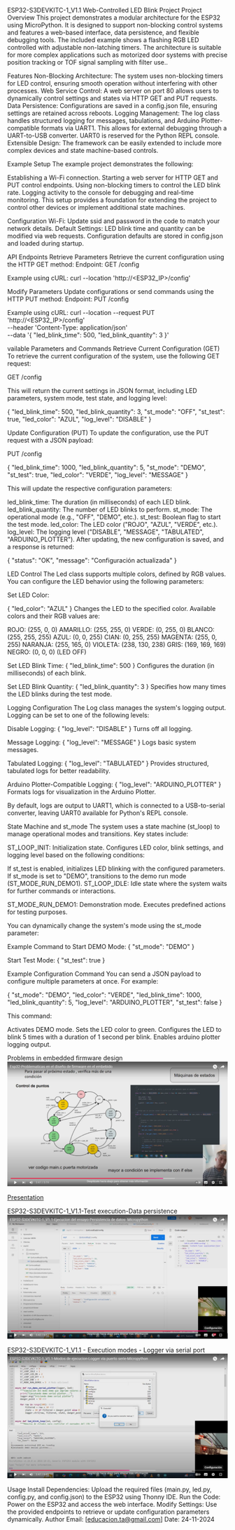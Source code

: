 ESP32-S3DEVKITC-1_V1.1 Web-Controlled LED Blink Project
Project Overview
This project demonstrates a modular architecture for the ESP32 using MicroPython.
It is designed to support non-blocking control systems and features a web-based interface,
data persistence, and flexible debugging tools. The included example shows a flashing RGB LED controlled with adjustable non-latching timers.
The architecture is suitable for more complex applications such as motorized door systems with precise position tracking or TOF signal sampling with filter use..

Features
Non-Blocking Architecture: The system uses non-blocking timers for LED control, ensuring smooth operation without interfering with other processes.
Web Service Control: A web server on port 80 allows users to dynamically control settings and states via HTTP GET and PUT requests.
Data Persistence: Configurations are saved in a config.json file, ensuring settings are retained across reboots.
Logging Management: The log class handles structured logging for messages, tabulations, and Arduino Plotter-compatible formats via UART1. 
This allows for external debugging through a UART-to-USB converter. UART0 is reserved for the Python REPL console.
Extensible Design: The framework can be easily extended to include more complex devices and state machine-based controls.

Example Setup
The example project demonstrates the following:



Establishing a Wi-Fi connection.
Starting a web server for HTTP GET and PUT control endpoints.
Using non-blocking timers to control the LED blink rate.
Logging activity to the console for debugging and real-time monitoring.
This setup provides a foundation for extending the project to control other devices or implement additional state machines.

Configuration
Wi-Fi: Update ssid and password in the code to match your network details.
Default Settings:
LED blink time and quantity can be modified via web requests.
Configuration defaults are stored in config.json and loaded during startup.



API Endpoints
Retrieve Parameters
Retrieve the current configuration using the HTTP GET method:
Endpoint: GET /config

Example using cURL: curl --location 'http://<ESP32_IP>/config'

Modify Parameters
Update configurations or send commands using the HTTP PUT method:
Endpoint: PUT /config

Example using cURL: curl --location --request PUT 'http://<ESP32_IP>/config' \
--header 'Content-Type: application/json' \
--data '{ "led_blink_time": 500, "led_blink_quantity": 3 }'


vailable Parameters and Commands
Retrieve Current Configuration (GET)
To retrieve the current configuration of the system, use the following GET request:

GET /config

This will return the current settings in JSON format, including LED parameters, system mode, test state, and logging level:

{
    "led_blink_time": 500,
    "led_blink_quantity": 3,
    "st_mode": "OFF",
    "st_test": true,
    "led_color": "AZUL",
    "log_level": "DISABLE"
}

Update Configuration (PUT)
To update the configuration, use the PUT request with a JSON payload:

PUT /config


{
    "led_blink_time": 1000,
    "led_blink_quantity": 5,
    "st_mode": "DEMO",
    "st_test": true,
    "led_color": "VERDE",
    "log_level": "MESSAGE"
}

This will update the respective configuration parameters:

led_blink_time: The duration (in milliseconds) of each LED blink.
led_blink_quantity: The number of LED blinks to perform.
st_mode: The operational mode (e.g., "OFF", "DEMO", etc.).
st_test: Boolean flag to start the test mode.
led_color: The LED color ("ROJO", "AZUL", "VERDE", etc.).
log_level: The logging level ("DISABLE", "MESSAGE", "TABULATED", "ARDUINO_PLOTTER").
After updating, the new configuration is saved, and a response is returned:



{
    "status": "OK",
    "message": "Configuración actualizada"
}


LED Control
The Led class supports multiple colors, defined by RGB values. You can configure the LED behavior using the following parameters:

Set LED Color:

{ "led_color": "AZUL" }
Changes the LED to the specified color. Available colors and their RGB values are:

ROJO: (255, 0, 0)
AMARILLO: (255, 255, 0)
VERDE: (0, 255, 0)
BLANCO: (255, 255, 255)
AZUL: (0, 0, 255)
CIAN: (0, 255, 255)
MAGENTA: (255, 0, 255)
NARANJA: (255, 165, 0)
VIOLETA: (238, 130, 238)
GRIS: (169, 169, 169)
NEGRO: (0, 0, 0) (LED OFF)

Set LED Blink Time:
{ "led_blink_time": 500 }
Configures the duration (in milliseconds) of each blink.

Set LED Blink Quantity:
{ "led_blink_quantity": 3 }
Specifies how many times the LED blinks during the test mode.

Logging Configuration
The Log class manages the system's logging output. Logging can be set to one of the following levels:

Disable Logging:
{ "log_level": "DISABLE" }
Turns off all logging.

Message Logging:
{ "log_level": "MESSAGE" }
Logs basic system messages.

Tabulated Logging:
{ "log_level": "TABULATED" }
Provides structured, tabulated logs for better readability.

Arduino Plotter-Compatible Logging:
{ "log_level": "ARDUINO_PLOTTER" }
Formats logs for visualization in the Arduino Plotter.

By default, logs are output to UART1, which is connected to a USB-to-serial converter, leaving UART0 available for Python's REPL console.

State Machine and st_mode
The system uses a state machine (st_loop) to manage operational modes and transitions. Key states include:

ST_LOOP_INIT: Initialization state. Configures LED color, blink settings, and logging level based on the following conditions:

If st_test is enabled, initializes LED blinking with the configured parameters.
If st_mode is set to "DEMO", transitions to the demo run mode (ST_MODE_RUN_DEMO1).
ST_LOOP_IDLE: Idle state where the system waits for further commands or interactions.

ST_MODE_RUN_DEMO1: Demonstration mode. Executes predefined actions for testing purposes.

You can dynamically change the system's mode using the st_mode parameter:

Example Command to Start DEMO Mode:
{ "st_mode": "DEMO" }

Start Test Mode:
{ "st_test": true }

Example Configuration Command
You can send a JSON payload to configure multiple parameters at once.
For example:

{
    "st_mode": "DEMO",
    "led_color": "VERDE",
    "led_blink_time": 1000,
    "led_blink_quantity": 5,
    "log_level": "ARDUINO_PLOTTER",
    "st_test": false
}

This command:

Activates DEMO mode.
Sets the LED color to green.
Configures the LED to blink 5 times with a duration of 1 second per blink.
Enables arduino plotter logging output.


Problems in embedded firmware design
[![Problems in embedded firmware design](images/embebidos.png)](https://youtu.be/KhKX23DdfLY)

[Presentation](doc/embebidos.pdf)

ESP32-S3DEVKITC-1_V1.1-Test execution-Data persistence
[![ESP32S3 - Test execution-Data persistence](images/ensayo-py.png)](https://youtu.be/4lRGovF_mIw )

ESP32-S3DEVKITC-1_V1.1 - Execution modes - Logger via serial port
[![ESP32S3 - Execution modes - Logger via serial port](images/logger-py.png)](https://youtu.be/BwDFdab-rl0)

Usage
Install Dependencies: Upload the required files (main.py, led.py, config.py, and config.json) to the ESP32 using Thonny IDE.
Run the Code: Power on the ESP32 and access the web interface.
Modify Settings: Use the provided endpoints to retrieve or update configuration parameters dynamically.
Author
Email: [educacion.ta@gmail.com]
Date: 24-11-2024



